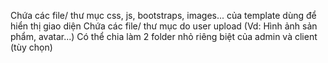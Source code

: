 Chứa các file/ thư mục css, js, bootstraps, images... của template dùng để hiển thị giao diện
Chứa các file/ thư mục do user upload (Vd: Hình ảnh sản phẩm, avatar...)
Có thể chia làm 2 folder nhỏ riêng biệt của admin và client (tùy chọn)